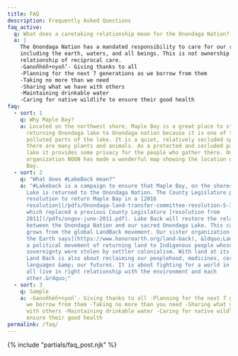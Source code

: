 ```yaml
---
title: FAQ
description: Frequently Asked Questions
faq_active:
  q: What does a caretaking relationship mean for the Onondaga Nation?
  a: |
    The Onondaga Nation has a mandated responsibility to care for our relatives
    including the earth, waters, and all beings. This is not ownership but a
    relationship of reciprocal care.
    -Ganoñhéñ•nyoñ’- Giving thanks to all
    -Planning for the next 7 generations as we borrow from them
    -Taking no more than we need
    -Sharing what we have with others
    -Maintaining drinkable water
    -Caring for native wildlife to ensure their good health
faq:
  - sort: 1
    q: Why Maple Bay?
    a: Located on the northwest shore, Maple Bay is a great place to start with
      returning Onondaga lake to Onondaga nation because it is one of the least
      polluted parts of the lake. It is a quiet, relatively secluded spot where
      there are many plants and animals. As a protected and secluded part of the
      lake it provides some privacy for the people who gather there. Our sister
      organization NOON has made a wonderful map showing the location of Maple
      Bay.
  - sort: 2
    q: "What does #LakeBack mean?"
    a: "#Lakeback is a campaign to ensure that Maple Bay, on the shores of Onondaga
      Lake is returned to the Onondaga Nation. The County Legislature passed a
      resolution to return Maple Bay in a [2016
      resolution](/pdfs/Onondaga-land-transfer-committee-resolution-5-3-16.pdf),
      which replaced a previous County Legislature [resolution from
      2011](/pdfs/ongov-june-2011.pdf). Lake Back will restore the relationship
      between the Onondaga Nation and our sacred Onondaga Lake. This campaign
      grows from the global LandBack movement. Our sister organization [Honor
      the Earth says](https://www.honorearth.org/land-back), &ldquo;Land Back is
      a political movement of returning land to Indigenous people whose land and
      sovereignty were stolen by settler colonialism. With land at its core,
      Land Back is also about reclaiming our peoplehood, medicines, ceremonies,
      languages &amp; our futures. It is about fighting for a world in which we
      all live in right relationship with the environment and each
      other.&rdquo;"
  - sort: 3
    q: Sample
    a: -Ganoñhéñ•nyoñ’- Giving thanks to all -Planning for the next 7 generations as
      we borrow from them -Taking no more than you need -Sharing what you have
      with others -Maintaining drinkable water -Caring for native wildlife to
      ensure their good health
permalink: /faq/
---
```

{% include "partials/faq_post.njk" %}
